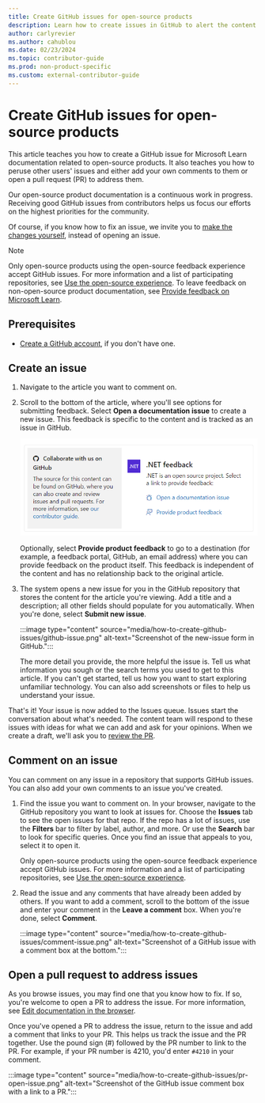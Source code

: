 ```yaml
---
title: Create GitHub issues for open-source products
description: Learn how to create issues in GitHub to alert the content team when you spot errors in Microsoft Learn documentation for open-source products.
author: carlyrevier
ms.author: cahublou
ms.date: 02/23/2024
ms.topic: contributor-guide
ms.prod: non-product-specific
ms.custom: external-contributor-guide
---
```


# Create GitHub issues for open-source products

This article teaches you how to create a GitHub issue for Microsoft Learn documentation related to open-source products. It also teaches you how to peruse other users' issues and either add your own comments to them or open a pull request (PR) to address them.

Our open-source product documentation is a continuous work in progress. Receiving good GitHub issues from contributors helps us focus our efforts on the highest priorities for the community.

Of course, if you know how to fix an issue, we invite you to [make the changes yourself](how-to-write-quick-edits.md), instead of opening an issue.

> [!NOTE]
> Only open-source products using the open-source feedback experience accept GitHub issues. For more information and a list of participating repositories, see [Use the open-source experience](provide-feedback.md#use-the-open-source-experience). To leave feedback on non-open-source product documentation, see [Provide feedback on Microsoft Learn](provide-feedback.md).

## Prerequisites

- [Create a GitHub account](index.md#create-a-github-account), if you don't have one.

## Create an issue

1. Navigate to the article you want to comment on.
1. Scroll to the bottom of the article, where you'll see options for submitting feedback. Select **Open a documentation issue** to create a new issue. This feedback is specific to the content and is tracked as an issue in GitHub.

    ![Screenshot of the bottom of an article, showing the feedback options.](media/how-to-create-github-issues/feedback-links.png)

    Optionally, select **Provide product feedback** to go to a destination (for example, a feedback portal, GitHub, an email address) where you can provide feedback on the product itself. This feedback is independent of the content and has no relationship back to the original article.

1. The system opens a new issue for you in the GitHub repository that stores the content for the article you're viewing. Add a title and a description; all other fields should populate for you automatically. When you're done, select **Submit new issue**.

    :::image type="content" source="media/how-to-create-github-issues/github-issue.png" alt-text="Screenshot of the new-issue form in GitHub.":::

    The more detail you provide, the more helpful the issue is. Tell us what information you sough or the search terms you used to get to this article. If you can't get started, tell us how you want to start exploring unfamiliar technology. You can also add screenshots or files to help us understand your issue.

That's it! Your issue is now added to the Issues queue. Issues start the conversation about what's needed. The content team will respond to these issues with ideas for what we can add and ask for your opinions. When we create a draft, we'll ask you to [review the PR](how-to-review-pull-request.md).

## Comment on an issue

You can comment on any issue in a repository that supports GitHub issues. You can also add your own comments to an issue you've created.

1. Find the issue you want to comment on. In your browser, navigate to the GitHub repository you want to look at issues for. Choose the **Issues** tab to see the open issues for that repo. If the repo has a lot of issues, use the **Filters** bar to filter by label, author, and more. Or use the **Search** bar to look for specific queries. Once you find an issue that appeals to you, select it to open it.

    Only open-source products using the open-source feedback experience accept GitHub issues. For more information and a list of participating repositories, see [Use the open-source experience](provide-feedback.md#use-the-open-source-experience).

1. Read the issue and any comments that have already been added by others. If you want to add a comment, scroll to the bottom of the issue and enter your comment in the **Leave a comment** box. When you're done, select **Comment**.

    :::image type="content" source="media/how-to-create-github-issues/comment-issue.png" alt-text="Screenshot of a GitHub issue with a comment box at the bottom.":::

## Open a pull request to address issues

As you browse issues, you may find one that you know how to fix. If so, you're welcome to open a PR to address the issue. For more information, see [Edit documentation in the browser](how-to-write-quick-edits.md).

Once you've opened a PR to address the issue, return to the issue and add a comment that links to your PR. This helps us track the issue and the PR together. Use the pound sign (#) followed by the PR number to link to the PR. For example, if your PR number is 4210, you'd enter `#4210` in your comment.

:::image type="content" source="media/how-to-create-github-issues/pr-open-issue.png" alt-text="Screenshot of the GitHub issue comment box with a link to a PR.":::
